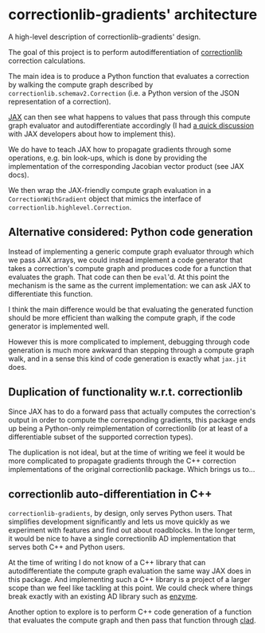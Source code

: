 # correctionlib-gradients' architecture

A high-level description of correctionlib-gradients' design.

The goal of this project is to perform autodifferentiation of
[correctionlib](https://github.com/cms-nanoAOD/correctionlib) correction calculations.

The main idea is to produce a Python function that evaluates a correction
by walking the compute graph described by `correctionlib.schemav2.Correction` (i.e. a
Python version of the JSON representation of a correction).

[JAX](https://jax.readthedocs.io/en/latest/index.html) can then see what happens to values
that pass through this compute graph evaluator and autodifferentiate accordingly (I had
[a quick discussion](https://github.com/google/jax/discussions/17715#discussioncomment-7077462) with
JAX developers about how to implement this).

We do have to teach JAX how to propagate gradients through some operations, e.g. bin look-ups,
which is done by providing the implementation of the corresponding Jacobian vector product
(see JAX docs).

We then wrap the JAX-friendly compute graph evaluation in a `CorrectionWithGradient` object
that mimics the interface of `correctionlib.highlevel.Correction`.

## Alternative considered: Python code generation

Instead of implementing a generic compute graph evaluator through which we pass
JAX arrays, we could instead implement a code generator that takes a correction's
compute graph and produces code for a function that evaluates the graph.
That code can then be `eval`'d. At this point the mechanism is the same as the
current implementation: we can ask JAX to differentiate this function.

I think the main difference would be that evaluating the generated function should
be more efficient than walking the compute graph, if the code generator is implemented
well.

However this is more complicated to implement, debugging through code generation is
much more awkward than stepping through a compute graph walk, and in a sense this
kind of code generation is exactly what `jax.jit` does.

## Duplication of functionality w.r.t. correctionlib

Since JAX has to do a forward pass that actually computes the correction's output in
order to compute the corresponding gradients, this package ends up being a Python-only
reimplementation of correctionlib (or at least of a differentiable subset of the supported
correction types).

The duplication is not ideal, but at the time of writing we feel it would
be more complicated to propagate gradients through the C++ correction implementations of the
original correctionlib package. Which brings us to...

## correctionlib auto-differentiation in C++

`correctionlib-gradients`, by design, only serves Python users.
That simplifies development significantly and lets us move quickly as we experiment
with features and find out about roadblocks.
In the longer term, it would be nice to have a single correctionlib AD implementation
that serves both C++ and Python users.

At the time of writing I do not know of a C++ library that can autodifferentiate the
compute graph evaluation the same way JAX does in this package.
And implementing such a C++ library is a project of a larger scope than we feel like
tackling at this point. We could check where things break exactly with an
existing AD library such as [enzyme](https://enzyme.mit.edu).

Another option to explore is to perform C++ code generation of a function that evaluates
the compute graph and then pass that function through [clad](https://github.com/vgvassilev/clad).
